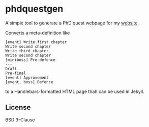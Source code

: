 # phdquestgen

A simple tool to generate a PhD quest webpage for my [website](https://omniverse.ru).

Converts a meta-definition like

```
[event] Write first chapter
Write second chapter
Write third chapter
Write second chapter
[miniboss] Pre-defence
---
Draft
Pre-final
[event] Approvement
[event, boss] Defence
```

to a Handlebars-formatted HTML page thah can be used in Jekyll.

## License

BSD 3-Clause
